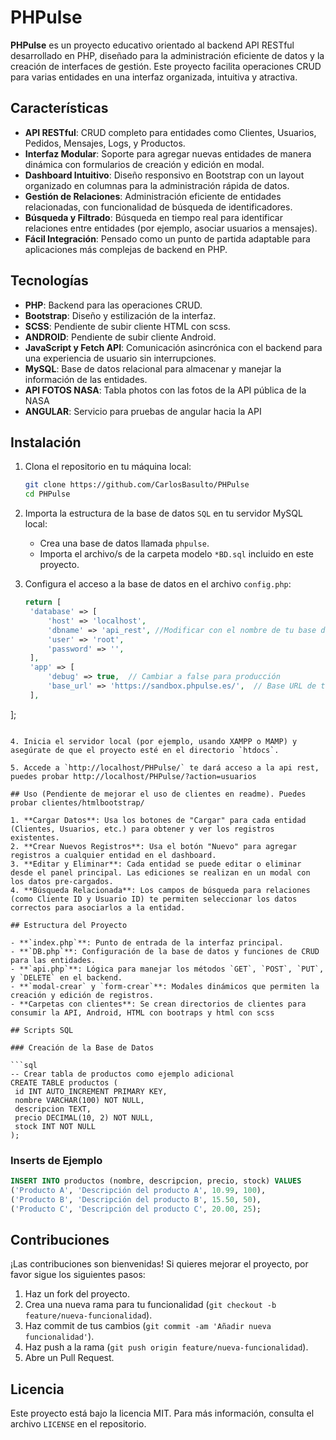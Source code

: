 
# PHPulse

**PHPulse** es un proyecto educativo orientado al backend API RESTful desarrollado en PHP, diseñado para la administración eficiente de datos y la creación de interfaces de gestión. Este proyecto facilita operaciones CRUD para varias entidades en una interfaz organizada, intuitiva y atractiva.

## Características

- **API RESTful**: CRUD completo para entidades como Clientes, Usuarios, Pedidos, Mensajes, Logs, y Productos.
- **Interfaz Modular**: Soporte para agregar nuevas entidades de manera dinámica con formularios de creación y edición en modal.
- **Dashboard Intuitivo**: Diseño responsivo en Bootstrap con un layout organizado en columnas para la administración rápida de datos.
- **Gestión de Relaciones**: Administración eficiente de entidades relacionadas, con funcionalidad de búsqueda de identificadores.
- **Búsqueda y Filtrado**: Búsqueda en tiempo real para identificar relaciones entre entidades (por ejemplo, asociar usuarios a mensajes).
- **Fácil Integración**: Pensado como un punto de partida adaptable para aplicaciones más complejas de backend en PHP.

## Tecnologías

- **PHP**: Backend para las operaciones CRUD.
- **Bootstrap**: Diseño y estilización de la interfaz.
- **SCSS**: Pendiente de subir cliente HTML con scss.
- **ANDROID**: Pendiente de subir cliente Android.
- **JavaScript y Fetch API**: Comunicación asincrónica con el backend para una experiencia de usuario sin interrupciones.
- **MySQL**: Base de datos relacional para almacenar y manejar la información de las entidades.
- **API FOTOS NASA**: Tabla photos con las fotos de la API pública de la NASA
- **ANGULAR**: Servicio para pruebas de angular hacia la API




## Instalación

1. Clona el repositorio en tu máquina local:
   ```bash
   git clone https://github.com/CarlosBasulto/PHPulse
   cd PHPulse
   ```

2. Importa la estructura de la base de datos `SQL` en tu servidor MySQL local:
   - Crea una base de datos llamada `phpulse`.
   - Importa el archivo/s de la carpeta modelo `*BD.sql` incluido en este proyecto.

3. Configura el acceso a la base de datos en el archivo `config.php`:
   ```php
   return [
    'database' => [
        'host' => 'localhost',
        'dbname' => 'api_rest', //Modificar con el nombre de tu base de datos
        'user' => 'root',
        'password' => '',
    ],
    'app' => [
        'debug' => true,  // Cambiar a false para producción
        'base_url' => 'https://sandbox.phpulse.es/',  // Base URL de tu aplicación (ajustar para producción)
    ],
];
   ```

4. Inicia el servidor local (por ejemplo, usando XAMPP o MAMP) y asegúrate de que el proyecto esté en el directorio `htdocs`.

5. Accede a `http://localhost/PHPulse/` te dará acceso a la api rest, puedes probar http://localhost/PHPulse/?action=usuarios

## Uso (Pendiente de mejorar el uso de clientes en readme). Puedes probar clientes/htmlbootstrap/

1. **Cargar Datos**: Usa los botones de "Cargar" para cada entidad (Clientes, Usuarios, etc.) para obtener y ver los registros existentes.
2. **Crear Nuevos Registros**: Usa el botón "Nuevo" para agregar registros a cualquier entidad en el dashboard.
3. **Editar y Eliminar**: Cada entidad se puede editar o eliminar desde el panel principal. Las ediciones se realizan en un modal con los datos pre-cargados.
4. **Búsqueda Relacionada**: Los campos de búsqueda para relaciones (como Cliente ID y Usuario ID) te permiten seleccionar los datos correctos para asociarlos a la entidad.

## Estructura del Proyecto

- **`index.php`**: Punto de entrada de la interfaz principal.
- **`DB.php`**: Configuración de la base de datos y funciones de CRUD para las entidades.
- **`api.php`**: Lógica para manejar los métodos `GET`, `POST`, `PUT`, y `DELETE` en el backend.
- **`modal-crear` y `form-crear`**: Modales dinámicos que permiten la creación y edición de registros.
- **Carpetas con clientes**: Se crean directorios de clientes para consumir la API, Android, HTML con bootraps y html con scss
  
## Scripts SQL

### Creación de la Base de Datos

```sql
-- Crear tabla de productos como ejemplo adicional
CREATE TABLE productos (
    id INT AUTO_INCREMENT PRIMARY KEY,
    nombre VARCHAR(100) NOT NULL,
    descripcion TEXT,
    precio DECIMAL(10, 2) NOT NULL,
    stock INT NOT NULL
);
```

### Inserts de Ejemplo

```sql
INSERT INTO productos (nombre, descripcion, precio, stock) VALUES 
('Producto A', 'Descripción del producto A', 10.99, 100),
('Producto B', 'Descripción del producto B', 15.50, 50),
('Producto C', 'Descripción del producto C', 20.00, 25);
```

## Contribuciones

¡Las contribuciones son bienvenidas! Si quieres mejorar el proyecto, por favor sigue los siguientes pasos:

1. Haz un fork del proyecto.
2. Crea una nueva rama para tu funcionalidad (`git checkout -b feature/nueva-funcionalidad`).
3. Haz commit de tus cambios (`git commit -am 'Añadir nueva funcionalidad'`).
4. Haz push a la rama (`git push origin feature/nueva-funcionalidad`).
5. Abre un Pull Request.

## Licencia

Este proyecto está bajo la licencia MIT. Para más información, consulta el archivo `LICENSE` en el repositorio.
